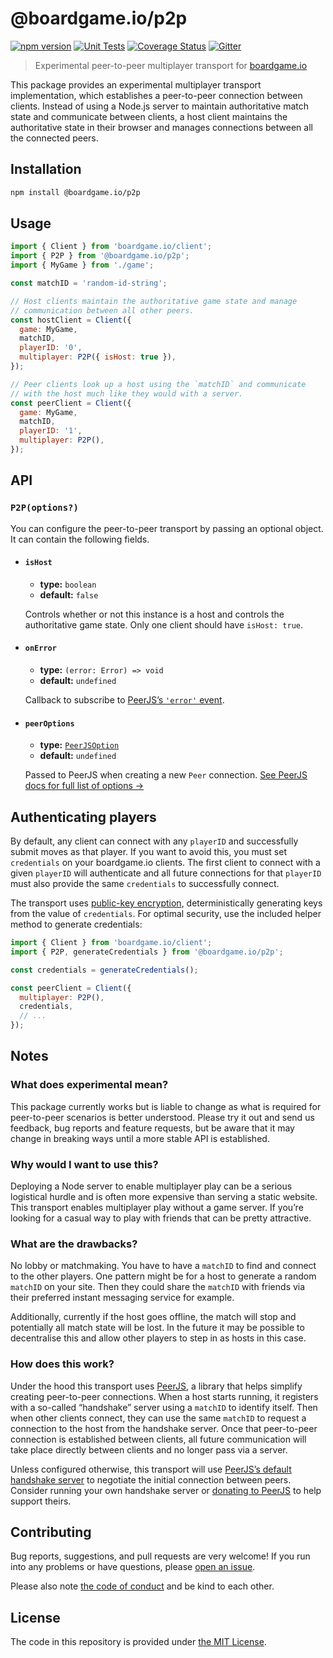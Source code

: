 # @boardgame.io/p2p

[![npm version](https://badge.fury.io/js/@boardgame.io%2Fp2p.svg)](https://www.npmjs.com/package/@boardgame.io/p2p)
[![Unit Tests](https://github.com/boardgameio/p2p/actions/workflows/unit.yml/badge.svg)](https://github.com/boardgameio/p2p/actions/workflows/unit.yml)
[![Coverage Status](https://coveralls.io/repos/github/boardgameio/p2p/badge.svg?branch=latest)](https://coveralls.io/github/boardgameio/p2p?branch=latest)
[![Gitter](https://badges.gitter.im/boardgame-io.svg)](https://gitter.im/boardgame-io)

> Experimental peer-to-peer multiplayer transport for [boardgame.io][bgio]

This package provides an experimental multiplayer transport implementation, which establishes a peer-to-peer connection between clients. Instead of using a Node.js server to maintain authoritative match state and communicate between clients, a host client maintains the authoritative state in their browser and manages connections between all the connected peers.

## Installation

```sh
npm install @boardgame.io/p2p
```

## Usage

```js
import { Client } from 'boardgame.io/client';
import { P2P } from '@boardgame.io/p2p';
import { MyGame } from './game';

const matchID = 'random-id-string';

// Host clients maintain the authoritative game state and manage
// communication between all other peers.
const hostClient = Client({
  game: MyGame,
  matchID,
  playerID: '0',
  multiplayer: P2P({ isHost: true }),
});

// Peer clients look up a host using the `matchID` and communicate
// with the host much like they would with a server.
const peerClient = Client({
  game: MyGame,
  matchID,
  playerID: '1',
  multiplayer: P2P(),
});
```

## API

### `P2P(options?)`

You can configure the peer-to-peer transport by passing an optional object. It can contain the following fields.

- #### `isHost`

  - **type:** `boolean`
  - **default:** `false`

  Controls whether or not this instance is a host and controls the authoritative game state. Only one client should have `isHost: true`.

- #### `onError`

  - **type:** `(error: Error) => void`
  - **default:** `undefined`

  Callback to subscribe to [PeerJS’s `'error'` event][pje].

- #### `peerOptions`

  - **type:** [`PeerJSOption`][pjo]
  - **default:** `undefined`

  Passed to PeerJS when creating a new `Peer` connection. [See PeerJS docs for full list of options →][pjo]

## Authenticating players

By default, any client can connect with any `playerID` and successfully submit moves as that player. If you want to avoid this, you must set `credentials` on your boardgame.io clients. The first client to connect with a given `playerID` will authenticate and all future connections for that `playerID` must also provide the same `credentials` to successfully connect.

The transport uses [public-key encryption][pk], deterministically generating keys from the value of `credentials`. For optimal security, use the included helper method to generate credentials:

```js
import { Client } from 'boardgame.io/client';
import { P2P, generateCredentials } from '@boardgame.io/p2p';

const credentials = generateCredentials();

const peerClient = Client({
  multiplayer: P2P(),
  credentials,
  // ...
});
```

## Notes

### What does experimental mean?

This package currently works but is liable to change as what is required for peer-to-peer scenarios is better understood. Please try it out and send us feedback, bug reports and feature requests, but be aware that it may change in breaking ways until a more stable API is established.

### Why would I want to use this?

Deploying a Node server to enable multiplayer play can be a serious logistical hurdle and is often more expensive than serving a static website. This transport enables multiplayer play without a game server. If you’re looking for a casual way to play with friends that can be pretty attractive.

### What are the drawbacks?

No lobby or matchmaking. You have to have a `matchID` to find and connect to the other players. One pattern might be for a host to generate a random `matchID` on your site. Then they could share the `matchID` with friends via their preferred instant messaging service for example.

Additionally, currently if the host goes offline, the match will stop and potentially all match state will be lost. In the future it may be possible to decentralise this and allow other players to step in as hosts in this case.

### How does this work?

Under the hood this transport uses [PeerJS][pjs], a library that helps simplify creating peer-to-peer connections. When a host starts running, it registers with a so-called “handshake” server using a `matchID` to identify itself. Then when other clients connect, they can use the same `matchID` to request a connection to the host from the handshake server. Once that peer-to-peer connection is established between clients, all future communication will take place directly between clients and no longer pass via a server.

Unless configured otherwise, this transport will use [PeerJS’s default handshake server][psrvr] to negotiate the initial connection between peers. Consider running your own handshake server or [donating to PeerJS][poc] to help support theirs.

## Contributing

Bug reports, suggestions, and pull requests are very welcome! If you run into any problems or have questions, please [open an issue][newissue].

Please also note [the code of conduct][coc] and be kind to each other.

## License

The code in this repository is provided under [the MIT License](LICENSE).

[bgio]: https://boardgame.io/
[pjs]: https://github.com/peers/peerjs
[psrvr]: https://peerjs.com/peerserver.html
[poc]: https://opencollective.com/peer
[pje]: https://peerjs.com/docs.html#peeron-error
[pjo]: https://peerjs.com/docs.html#peer-options
[pk]: https://en.wikipedia.org/wiki/Public-key_cryptography
[newissue]: https://github.com/boardgameio/p2p/issues/new/choose
[coc]: CODE_OF_CONDUCT.md
